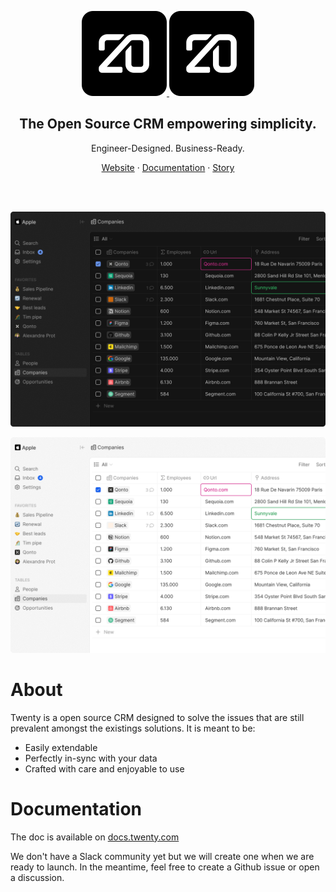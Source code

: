 
<p align="center">
  <a href="https://www.twenty.com">
    <img src="./docs/src/img/square-dark-logo.svg#gh-dark-mode-only" width="136px" alt="Twenty logo" />
  </a>
  <a href="https://www.twenty.com">
    <img src="./docs/src/img/square-dark-logo.svg#gh-light-mode-only" width="136px" alt="Twenty logo" />
  </a>
</p>



<h2 align="center" >The Open Source CRM empowering simplicity.</h3>
<p align="center">Engineer-Designed. Business-Ready.


</p>
<p align="center"><a href="https://twenty.com">Website</a> · <a href="https://docs.twenty.com">Documentation</a> · <a href="https://twenty.com/story">Story</a></p>
<br />

<br>

<p align="center">
  <a href="https://strapi.io">
    <img src="./docs/src/img/TwentyDarkPreview.png#gh-dark-mode-only" alt="Administration panel" />
  </a>
</p>
<p align="center">
  <a href="https://strapi.io">
    <img src="./docs/src/img/TwentyLightPreview.png#gh-light-mode-only" alt="Administration panel" />
  </a>
</p>

# About

Twenty is a open source CRM designed to solve the issues that are still prevalent amongst the existings solutions. 
It is meant to be:
- Easily extendable
- Perfectly in-sync with your data
- Crafted with care and enjoyable to use


# Documentation
The doc is available on [docs.twenty.com](https://docs.twenty.com)

We don't have a Slack community yet but we will create one when we are ready to launch.
In the meantime, feel free to create a Github issue or open a discussion.